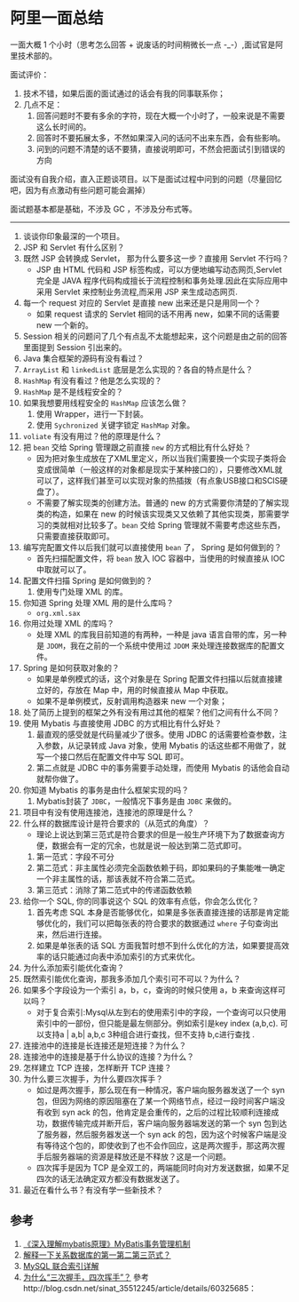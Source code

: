 # 阿里一面总结

一面大概 1 个小时（思考怎么回答 + 说废话的时间稍微长一点 -_-）,面试官是阿里技术部的。

面试评价：
1. 技术不错，如果后面的面试通过的话会有我的同事联系你；
1. 几点不足：
    1. 回答问题时不要有多余的字符，现在大概一个小时了，一般来说是不需要这么长时间的。
    1. 回答时不要拓展太多，不然如果深入问的话问不出来东西，会有些影响。
    1. 问到的问题不清楚的话不要猜，直接说明即可，不然会把面试引到错误的方向


面试没有自我介绍，直入正题谈项目。以下是面试过程中问到的问题（尽量回忆吧，因为有点激动有些问题可能会漏掉）

面试题基本都是基础，不涉及 GC ，不涉及分布式等。

---

1. 谈谈你印象最深的一个项目。
1. JSP 和 Servlet 有什么区别？
1. 既然 JSP 会转换成 Servlet， 那为什么要多这一步？直接用 Servlet 不行吗？
    - JSP 由 HTML 代码和 JSP 标签构成，可以方便地编写动态网页,Servlet 完全是 JAVA 程序代码构成擅长于流程控制和事务处理.因此在实际应用中采用 Servlet 来控制业务流程,而采用 JSP 来生成动态网页.
1. 每一个 request 对应的 Servlet 是直接 new 出来还是只是用同一个？
    - 如果 request 请求的 Servlet 相同的话不用再 new，如果不同的话需要 new 一个新的。
1. Session 相关的问题问了几个有点乱不太能想起来，这个问题是由之前的回答里面提到 Session 引出来的。
1. Java 集合框架的源码有没有看过？
1. `ArrayList` 和 `linkedList` 底层是怎么实现的？各自的特点是什么？
1. `HashMap` 有没有看过？他是怎么实现的？
1. `HashMap` 是不是线程安全的？
1. 如果我想要用线程安全的 `HashMap` 应该怎么做？
    1. 使用 Wrapper，进行一下封装。
    1. 使用 `Sychronized` 关键字锁定 `HashMap` 对象。
1. `voliate` 有没有用过？他的原理是什么？
1. 把 `bean` 交给 Spring 管理跟之前直接 `new` 的方式相比有什么好处？
    -  因为把对象生成放在了XML里定义，所以当我们需要换一个实现子类将会变成很简单（一般这样的对象都是现实于某种接口的），只要修改XML就可以了，这样我们甚至可以实现对象的热插拨（有点象USB接口和SCIS硬盘了）。
    - 不需要了解实现类的创建方法。普通的 new 的方式需要你清楚的了解实现类的构造，如果在 new 的时候该实现类又又依赖了其他实现类，那需要学习的类就相对比较多了。`bean` 交给 Spring 管理就不需要考虑这些东西，只需要直接获取即可。
1. 编写完配置文件以后我们就可以直接使用 `bean` 了， Spring 是如何做到的？
    - 首先扫描配置文件，将 `bean` 放入 IOC 容器中，当使用的时候直接从 IOC 中取就可以了。
1. 配置文件扫描 Spring 是如何做到的？
    1. 使用专门处理 XML 的库。
1. 你知道 Spring 处理 XML 用的是什么库吗？
    - `org.xml.sax`
1. 你用过处理 XML 的库吗？
    - 处理 XML 的库我目前知道的有两种，一种是 java 语言自带的库，另一种是 `JDOM`，我在之前的一个系统中使用过 `JDOM` 来处理连接数据库的配置文件。
1. Spring 是如何获取对象的？
    - 如果是单例模式的话，这个对象是在 Spring 配置文件扫描以后就直接建立好的，存放在 Map 中，用的时候直接从 Map 中获取。
    - 如果不是单例模式，反射调用构造器来 new 一个对象；
1. 处了简历上提到的框架之外有没有用过其他的框架？他们之间有什么不同？
1. 使用 Mybatis 与直接使用 JDBC 的方式相比有什么好处？
    1. 最直观的感受就是代码量减少了很多。使用 JDBC 的话需要检查参数，注入参数，从记录转成 Java 对象，使用 Mybatis 的话这些都不用做了，就写一个接口然后在配置文件中写 SQL 即可。
    1. 第二点就是 JDBC 中的事务需要手动处理，而使用 Mybatis 的话他会自动就帮你做了。
1. 你知道 Mybatis 的事务是由什么框架实现的吗？
    1. Mybatis封装了 `JDBC`，一般情况下事务是由 `JDBC` 来做的。
1. 项目中有没有使用连接池，连接池的原理是什么？
1. 什么样的数据库设计是符合要求的（从范式的角度）？
    - 理论上说达到第三范式是符合要求的但是一般生产环境下为了数据查询方便，数据会有一定的冗余，也就是说一般达到第二范式即可。
    1. 第一范式：字段不可分
    1. 第二范式：非主属性必须完全函数依赖于码，即如果码的子集能唯一确定一个非主属性的话，那该表就不符合第二范式。
    1. 第三范式：消除了第二范式中的传递函数依赖
1. 给你一个 SQL, 你的同事说这个 SQL 的效率有点低，你会怎么优化？
    1. 首先考虑 SQL 本身是否能够优化，如果是多张表直接连接的话那是肯定能够优化的，我们可以把每张表的符合要求的数据通过 `where` 子句查询出来，然后进行连接。
    1. 如果是单张表的话 SQL 方面我暂时想不到什么优化的方法，如果要提高效率的话只能通过向表中添加索引的方式来优化。
1. 为什么添加索引能优化查询？
1. 既然索引能优化查询，那我多添加几个索引可不可以？为什么？
1. 如果多个字段设为一个索引 a，b，c，查询的时候只使用 a，b 来查询这样可以吗？
    - 对于复合索引:Mysql从左到右的使用索引中的字段，一个查询可以只使用索引中的一部份，但只能是最左侧部分。例如索引是key index (a,b,c). 可以支持a | a,b| a,b,c 3种组合进行查找，但不支持 b,c进行查找 .
1. 连接池中的连接是长连接还是短连接？为什么？
1. 连接池中的连接是基于什么协议的连接？为什么？
1. 怎样建立 TCP 连接，怎样断开 TCP 连接？
1. 为什么要三次握手，为什么要四次挥手？
    - 如过是两次握手，那么现在有一种情况，客户端向服务器发送了一个 syn 包，但因为网络的原因阻塞在了某一个网络节点，经过一段时间客户端没有收到 syn ack 的包，他肯定是会重传的，之后的过程比较顺利连接成功，数据传输完成并断开后，客户端向服务器端发送的第一个 syn 包到达了服务器，然后服务器发送一个 syn ack 的包，因为这个时候客户端是没有等待这个包的，即使收到了也不会作回应，这是两次握手，那这两次握手后服务器端的资源是释放还是不释放？这是一个问题。
    - 四次挥手是因为 TCP 是全双工的，两端能同时向对方发送数据，如果不足四次的话无法确定双方都没有数据发送了。
1. 最近在看什么书？有没有学一些新技术？

## 参考

1. [《深入理解mybatis原理》MyBatis事务管理机制](http://blog.csdn.net/luanlouis/article/details/37992171)
1. [解释一下关系数据库的第一第二第三范式？](https://www.zhihu.com/question/24696366)
1. [MySQL 联合索引详解](http://blog.csdn.net/lmh12506/article/details/8879916)
1. [为什么“三次握手，四次挥手”？](http://www.cnblogs.com/SeaSky0606/p/4741982.html)
參考http://blog.csdn.net/sinat_35512245/article/details/60325685：
